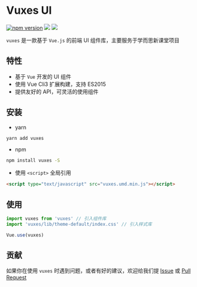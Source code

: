 # Vuxes UI

<p align="left">
<a href="https://www.npmjs.com/package/vuxes"><img src="https://img.shields.io/badge/npm-0.0.1-brightgreen.svg" alt="npm version"></a>
  <img src="https://img.shields.io/badge/build-passing-brightgreen.svg">
  <a href="https://www.npmjs.com/package/vuxes"><img src="https://img.shields.io/badge/licence-MIT-blue.svg"></a>
</p>

`vuxes` 是一款基于 `Vue.js` 的前端 UI 组件库，主要服务于学而思新课堂项目

## 特性

- 基于 `Vue` 开发的 UI 组件
- 使用 Vue Cli3 扩展构建，支持 ES2015
- 提供友好的 API，可灵活的使用组件

## 安装

- yarn

```bash
yarn add vuxes
```

- npm

```bash
npm install vuxes -S
```

- 使用 `<script>` 全局引用

```html
<script type="text/javascript" src="vuxes.umd.min.js"></script>
```

## 使用

```js
import vuxes from 'vuxes' // 引入组件库
import 'vuxes/lib/theme-default/index.css' // 引入样式库

Vue.use(vuxes)
```

## 贡献

如果你在使用 `vuxes` 时遇到问题，或者有好的建议，欢迎给我们提 [Issue](https://github.com/XES-NEW-CLASS/vuxes/issues) 或 [Pull Request](https://github.com/XES-NEW-CLASS/vuxes/pulls)
